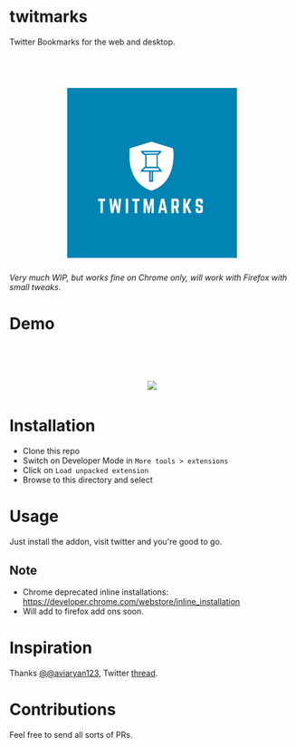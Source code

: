 # twitmarks
Twitter Bookmarks for the web and desktop.

<h1 align="center"> 
<br>
<img width="300px;" src="./logo.png">
</h1>

*Very much WIP, but works fine on Chrome only, will work with Firefox with small tweaks.*

# Demo
<h1 align="center"> 
<br>
<img src ="./demo3.gif" />
</h1>

# Installation
- Clone this repo
- Switch on Developer Mode in `More tools > extensions`
- Click on `Load unpacked extension`
- Browse to this directory and select

# Usage
Just install the addon, visit twitter and you're good to go.

## Note
- Chrome deprecated inline installations: https://developer.chrome.com/webstore/inline_installation
- Will add to firefox add ons soon.

# Inspiration
Thanks [@@aviaryan123](https://twitter.com/aviaryan123), Twitter [thread](https://twitter.com/aviaryan123/status/1020295502078914560).

# Contributions
Feel free to send all sorts of PRs.